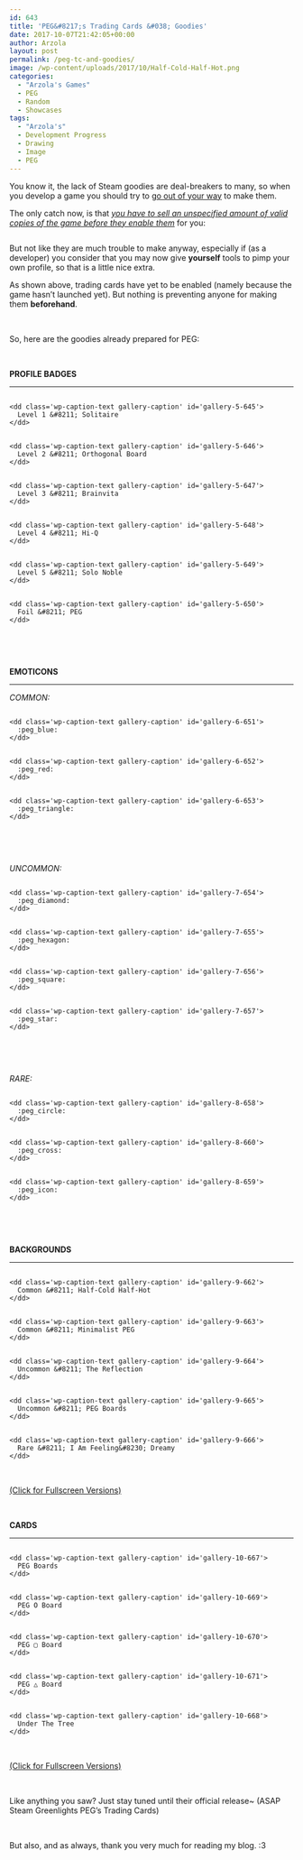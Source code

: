 ```yaml
---
id: 643
title: 'PEG&#8217;s Trading Cards &#038; Goodies'
date: 2017-10-07T21:42:05+00:00
author: Arzola
layout: post
permalink: /peg-tc-and-goodies/
image: /wp-content/uploads/2017/10/Half-Cold-Half-Hot.png
categories:
  - "Arzola's Games"
  - PEG
  - Random
  - Showcases
tags:
  - "Arzola's"
  - Development Progress
  - Drawing
  - Image
  - PEG
---
```

You know it, the lack of Steam goodies are deal-breakers to many, so when you develop a game you should try to <a href="/knights-steam-cards-badges-emoticons-and-backgrounds/" target="_blank" rel="noopener">go out of your way</a> to make them.

The only catch now, is that _<span style="text-decoration: underline;">you have to sell an unspecified amount of valid copies of the game before they enable them</span>_ for you:

<a href="/images/posts/2017/10/Trading-Cards-Pre-Requirement.png" target="_blank" rel="noopener"><img class="aligncenter wp-image-644" src="/images/posts/2017/10/Trading-Cards-Pre-Requirement.png" alt=""   /></a>

But not like they are much trouble to make anyway, especially if (as a developer) you consider that you may now give **yourself** tools to pimp your own profile, so that is a little nice extra.

As shown above, trading cards have yet to be enabled (namely because the game hasn&#8217;t launched yet). But nothing is preventing anyone for making them **beforehand**.

&nbsp;

So, here are the goodies already prepared for PEG:

&nbsp;

**PROFILE BADGES**

* * *

<div id='gallery-5' class='gallery galleryid-643 gallery-columns-6 gallery-size-thumbnail'>
  <dl class='gallery-item'>
    <dt class='gallery-icon landscape'>
      <a href='/images/posts/2017/10/Level-1-.png'><img   src="/images/posts/2017/10/Level-1-.png" class="attachment-thumbnail size-thumbnail" alt="" aria-describedby="gallery-5-645" /></a>
    </dt>
    
    <dd class='wp-caption-text gallery-caption' id='gallery-5-645'>
      Level 1 &#8211; Solitaire
    </dd>
  </dl>
  
  <dl class='gallery-item'>
    <dt class='gallery-icon landscape'>
      <a href='/images/posts/2017/10/Level-2-Orthogonal-Board.png'><img   src="/images/posts/2017/10/Level-2-Orthogonal-Board.png" class="attachment-thumbnail size-thumbnail" alt="" aria-describedby="gallery-5-646" /></a>
    </dt>
    
    <dd class='wp-caption-text gallery-caption' id='gallery-5-646'>
      Level 2 &#8211; Orthogonal Board
    </dd>
  </dl>
  
  <dl class='gallery-item'>
    <dt class='gallery-icon landscape'>
      <a href='/images/posts/2017/10/Level-3-Brainvita.png'><img   src="/images/posts/2017/10/Level-3-Brainvita.png" class="attachment-thumbnail size-thumbnail" alt="" aria-describedby="gallery-5-647" /></a>
    </dt>
    
    <dd class='wp-caption-text gallery-caption' id='gallery-5-647'>
      Level 3 &#8211; Brainvita
    </dd>
  </dl>
  
  <dl class='gallery-item'>
    <dt class='gallery-icon landscape'>
      <a href='/images/posts/2017/10/Level-4-Hi-Q.png'><img   src="/images/posts/2017/10/Level-4-Hi-Q.png" class="attachment-thumbnail size-thumbnail" alt="" aria-describedby="gallery-5-648" /></a>
    </dt>
    
    <dd class='wp-caption-text gallery-caption' id='gallery-5-648'>
      Level 4 &#8211; Hi-Q
    </dd>
  </dl>
  
  <dl class='gallery-item'>
    <dt class='gallery-icon landscape'>
      <a href='/images/posts/2017/10/Level-5-Solo-Noble.png'><img   src="/images/posts/2017/10/Level-5-Solo-Noble.png" class="attachment-thumbnail size-thumbnail" alt="" aria-describedby="gallery-5-649" /></a>
    </dt>
    
    <dd class='wp-caption-text gallery-caption' id='gallery-5-649'>
      Level 5 &#8211; Solo Noble
    </dd>
  </dl>
  
  <dl class='gallery-item'>
    <dt class='gallery-icon landscape'>
      <a href='/images/posts/2017/10/Foil-PEG.png'><img   src="/images/posts/2017/10/Foil-PEG.png" class="attachment-thumbnail size-thumbnail" alt="" aria-describedby="gallery-5-650" /></a>
    </dt>
    
    <dd class='wp-caption-text gallery-caption' id='gallery-5-650'>
      Foil &#8211; PEG
    </dd>
  </dl>
  
  <br style="clear: both" />
</div>

&nbsp;

**EMOTICONS**

* * *

_COMMON:_

<div id='gallery-6' class='gallery galleryid-643 gallery-columns-3 gallery-size-thumbnail'>
  <dl class='gallery-item'>
    <dt class='gallery-icon landscape'>
      <a href='/images/posts/2017/10/peg_blue-Large.png'><img   src="/images/posts/2017/10/peg_blue-Large.png" class="attachment-thumbnail size-thumbnail" alt="" aria-describedby="gallery-6-651" /></a>
    </dt>
    
    <dd class='wp-caption-text gallery-caption' id='gallery-6-651'>
      :peg_blue:
    </dd>
  </dl>
  
  <dl class='gallery-item'>
    <dt class='gallery-icon landscape'>
      <a href='/images/posts/2017/10/peg_red-Large.png'><img   src="/images/posts/2017/10/peg_red-Large.png" class="attachment-thumbnail size-thumbnail" alt="" aria-describedby="gallery-6-652" /></a>
    </dt>
    
    <dd class='wp-caption-text gallery-caption' id='gallery-6-652'>
      :peg_red:
    </dd>
  </dl>
  
  <dl class='gallery-item'>
    <dt class='gallery-icon landscape'>
      <a href='/images/posts/2017/10/peg_triangle-Large.png'><img   src="/images/posts/2017/10/peg_triangle-Large.png" class="attachment-thumbnail size-thumbnail" alt="" aria-describedby="gallery-6-653" /></a>
    </dt>
    
    <dd class='wp-caption-text gallery-caption' id='gallery-6-653'>
      :peg_triangle:
    </dd>
  </dl>
  
  <br style="clear: both" />
</div>

&nbsp;

_UNCOMMON:_

<div id='gallery-7' class='gallery galleryid-643 gallery-columns-4 gallery-size-thumbnail'>
  <dl class='gallery-item'>
    <dt class='gallery-icon landscape'>
      <a href='/images/posts/2017/10/peg_diamond-Large.png'><img   src="/images/posts/2017/10/peg_diamond-Large.png" class="attachment-thumbnail size-thumbnail" alt="" aria-describedby="gallery-7-654" /></a>
    </dt>
    
    <dd class='wp-caption-text gallery-caption' id='gallery-7-654'>
      :peg_diamond:
    </dd>
  </dl>
  
  <dl class='gallery-item'>
    <dt class='gallery-icon landscape'>
      <a href='/images/posts/2017/10/peg_hexagon-Large.png'><img   src="/images/posts/2017/10/peg_hexagon-Large.png" class="attachment-thumbnail size-thumbnail" alt="" aria-describedby="gallery-7-655" /></a>
    </dt>
    
    <dd class='wp-caption-text gallery-caption' id='gallery-7-655'>
      :peg_hexagon:
    </dd>
  </dl>
  
  <dl class='gallery-item'>
    <dt class='gallery-icon landscape'>
      <a href='/images/posts/2017/10/peg_square-Large.png'><img   src="/images/posts/2017/10/peg_square-Large.png" class="attachment-thumbnail size-thumbnail" alt="" aria-describedby="gallery-7-656" /></a>
    </dt>
    
    <dd class='wp-caption-text gallery-caption' id='gallery-7-656'>
      :peg_square:
    </dd>
  </dl>
  
  <dl class='gallery-item'>
    <dt class='gallery-icon landscape'>
      <a href='/images/posts/2017/10/peg_star-Large.png'><img   src="/images/posts/2017/10/peg_star-Large.png" class="attachment-thumbnail size-thumbnail" alt="" aria-describedby="gallery-7-657" /></a>
    </dt>
    
    <dd class='wp-caption-text gallery-caption' id='gallery-7-657'>
      :peg_star:
    </dd>
  </dl>
  
  <br style="clear: both" />
</div>

&nbsp;

_RARE:_

<div id='gallery-8' class='gallery galleryid-643 gallery-columns-3 gallery-size-thumbnail'>
  <dl class='gallery-item'>
    <dt class='gallery-icon landscape'>
      <a href='/images/posts/2017/10/peg_circle-Large.png'><img   src="/images/posts/2017/10/peg_circle-Large.png" class="attachment-thumbnail size-thumbnail" alt="" aria-describedby="gallery-8-658" /></a>
    </dt>
    
    <dd class='wp-caption-text gallery-caption' id='gallery-8-658'>
      :peg_circle:
    </dd>
  </dl>
  
  <dl class='gallery-item'>
    <dt class='gallery-icon landscape'>
      <a href='/images/posts/2017/10/peg_cross-Large.png'><img   src="/images/posts/2017/10/peg_cross-Large.png" class="attachment-thumbnail size-thumbnail" alt="" aria-describedby="gallery-8-660" /></a>
    </dt>
    
    <dd class='wp-caption-text gallery-caption' id='gallery-8-660'>
      :peg_cross:
    </dd>
  </dl>
  
  <dl class='gallery-item'>
    <dt class='gallery-icon landscape'>
      <a href='/images/posts/2017/10/peg_icon-Large.png'><img   src="/images/posts/2017/10/peg_icon-Large.png" class="attachment-thumbnail size-thumbnail" alt="" aria-describedby="gallery-8-659" /></a>
    </dt>
    
    <dd class='wp-caption-text gallery-caption' id='gallery-8-659'>
      :peg_icon:
    </dd>
  </dl>
  
  <br style="clear: both" />
</div>

&nbsp;

**BACKGROUNDS**

* * *

<div id='gallery-9' class='gallery galleryid-643 gallery-columns-5 gallery-size-thumbnail'>
  <dl class='gallery-item'>
    <dt class='gallery-icon landscape'>
      <a href='/images/posts/2017/10/Half-Cold-Half-Hot.png'><img   src="/images/posts/2017/10/Half-Cold-Half-Hot.png" class="attachment-thumbnail size-thumbnail" alt="" aria-describedby="gallery-9-662" /></a>
    </dt>
    
    <dd class='wp-caption-text gallery-caption' id='gallery-9-662'>
      Common &#8211; Half-Cold Half-Hot
    </dd>
  </dl>
  
  <dl class='gallery-item'>
    <dt class='gallery-icon landscape'>
      <a href='/images/posts/2017/10/Minimalist-PEG.png'><img   src="/images/posts/2017/10/Minimalist-PEG.png" class="attachment-thumbnail size-thumbnail" alt="" aria-describedby="gallery-9-663" /></a>
    </dt>
    
    <dd class='wp-caption-text gallery-caption' id='gallery-9-663'>
      Common &#8211; Minimalist PEG
    </dd>
  </dl>
  
  <dl class='gallery-item'>
    <dt class='gallery-icon landscape'>
      <a href='/images/posts/2017/10/The-Reflection.png'><img   src="/images/posts/2017/10/The-Reflection.png" class="attachment-thumbnail size-thumbnail" alt="" aria-describedby="gallery-9-664" /></a>
    </dt>
    
    <dd class='wp-caption-text gallery-caption' id='gallery-9-664'>
      Uncommon &#8211; The Reflection
    </dd>
  </dl>
  
  <dl class='gallery-item'>
    <dt class='gallery-icon landscape'>
      <a href='/images/posts/2017/10/PEG-Boards.png'><img   src="/images/posts/2017/10/PEG-Boards.png" class="attachment-thumbnail size-thumbnail" alt="" aria-describedby="gallery-9-665" /></a>
    </dt>
    
    <dd class='wp-caption-text gallery-caption' id='gallery-9-665'>
      Uncommon &#8211; PEG Boards
    </dd>
  </dl>
  
  <dl class='gallery-item'>
    <dt class='gallery-icon landscape'>
      <a href='/images/posts/2017/10/I-Am-Feeling...-Dreamy.png'><img   src="/images/posts/2017/10/I-Am-Feeling...-Dreamy.png" class="attachment-thumbnail size-thumbnail" alt="" aria-describedby="gallery-9-666" /></a>
    </dt>
    
    <dd class='wp-caption-text gallery-caption' id='gallery-9-666'>
      Rare &#8211; I Am Feeling&#8230; Dreamy
    </dd>
  </dl>
  
  <br style="clear: both" />
</div>

<span style="text-decoration: underline;">(Click for Fullscreen Versions)</span>

&nbsp;

**CARDS**

* * *

<div id='gallery-10' class='gallery galleryid-643 gallery-columns-5 gallery-size-thumbnail'>
  <dl class='gallery-item'>
    <dt class='gallery-icon landscape'>
      <a href='/images/posts/2017/10/Progress-Full-Size.jpg'><img   src="/images/posts/2017/10/Progress-Full-Size.jpg" class="attachment-thumbnail size-thumbnail" alt="" aria-describedby="gallery-10-667" /></a>
    </dt>
    
    <dd class='wp-caption-text gallery-caption' id='gallery-10-667'>
      PEG Boards
    </dd>
  </dl>
  
  <dl class='gallery-item'>
    <dt class='gallery-icon landscape'>
      <a href='/images/posts/2017/10/Bubbly-Board-Full-Size.jpg'><img   src="/images/posts/2017/10/Bubbly-Board-Full-Size.jpg" class="attachment-thumbnail size-thumbnail" alt="" aria-describedby="gallery-10-669" /></a>
    </dt>
    
    <dd class='wp-caption-text gallery-caption' id='gallery-10-669'>
      PEG O Board
    </dd>
  </dl>
  
  <dl class='gallery-item'>
    <dt class='gallery-icon landscape'>
      <a href='/images/posts/2017/10/Square-Full-Size.jpg'><img   src="/images/posts/2017/10/Square-Full-Size.jpg" class="attachment-thumbnail size-thumbnail" alt="" aria-describedby="gallery-10-670" /></a>
    </dt>
    
    <dd class='wp-caption-text gallery-caption' id='gallery-10-670'>
      PEG ▢ Board
    </dd>
  </dl>
  
  <dl class='gallery-item'>
    <dt class='gallery-icon landscape'>
      <a href='/images/posts/2017/10/Triangle-Full-Size.jpg'><img   src="/images/posts/2017/10/Triangle-Full-Size.jpg" class="attachment-thumbnail size-thumbnail" alt="" aria-describedby="gallery-10-671" /></a>
    </dt>
    
    <dd class='wp-caption-text gallery-caption' id='gallery-10-671'>
      PEG △ Board
    </dd>
  </dl>
  
  <dl class='gallery-item'>
    <dt class='gallery-icon landscape'>
      <a href='/images/posts/2017/10/Under-the-Tree-Full-Size.jpg'><img   src="/images/posts/2017/10/Under-the-Tree-Full-Size.jpg" class="attachment-thumbnail size-thumbnail" alt="" aria-describedby="gallery-10-668" /></a>
    </dt>
    
    <dd class='wp-caption-text gallery-caption' id='gallery-10-668'>
      Under The Tree
    </dd>
  </dl>
  
  <br style="clear: both" />
</div>

<span style="text-decoration: underline;">(Click for Fullscreen Versions)</span>

&nbsp;

Like anything you saw? Just stay tuned until their official release~ (ASAP Steam Greenlights PEG&#8217;s Trading Cards)

&nbsp;

But also, and as always, thank you very much for reading my blog. :3

<!-- AddThis Advanced Settings generic via filter on the_content -->

<!-- AddThis Share Buttons generic via filter on the_content -->